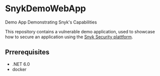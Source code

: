 # SnykDemoWebApp
Demo App Demonstrating Snyk's Capabilities

This repository contains a vulnerable demo application, used to showcase how to secure an application using the [Snyk Security plattform](https://snyk.io/).

## Prrerequisites

- .NET 6.0
- docker

